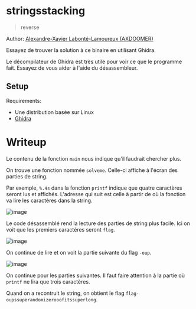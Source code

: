 # stringsstacking

> reverse

Author: [Alexandre-Xavier Labonté-Lamoureux (AXDOOMER)](https://github.com/axdoomer)

Essayez de trouver la solution à ce binaire en utilisant Ghidra.

Le décompilateur de Ghidra est très utile pour voir ce que le programme fait. Essayez de vous aider à l'aide du désassembleur.

## Setup

Requirements:
- Une distribution basée sur Linux
- [Ghidra](https://ghidra-sre.org/)

# Writeup

Le contenu de la fonction `main` nous indique qu'il faudrait chercher plus. 

On trouve une fonction nommée `solveme`. Celle-ci affiche à l'écran des parties de string. 

Par exemple, `%.4s` dans la fonction `printf` indique que quatre caractères seront lus et affichés. L'adresse qui suit est celle à partir de où la fonction va lire les caractères dans la string. 

![image](https://user-images.githubusercontent.com/6194072/87112170-2c470e00-c239-11ea-8b84-5382d294fd16.png)

Le code désassemblé rend la lecture des parties de string plus facile. Ici on voit que les premiers caractères seront `flag`.

![image](https://user-images.githubusercontent.com/6194072/87112429-c27b3400-c239-11ea-8504-b6bf246774a4.png)

On continue de lire et on voit la partie suivante du flag `-oup`. 

![image](https://user-images.githubusercontent.com/6194072/87112569-30276000-c23a-11ea-9ad5-55131fe94dfd.png)

On continue pour les parties suivantes. Il faut faire attention à la partie où `printf` ne lira que trois caractères. 

Quand on a recontruit le string, on obtient le flag `flag-oupssuperandomizerooofitssuperlong`.

